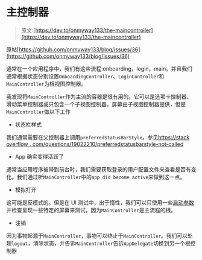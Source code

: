 # 主控制器

> 原文:[https://dev.to/onmyway133/the-maincontroller](https://dev.to/onmyway133/the-maincontroller)

原帖[https://github.com/onmyway133/blog/issues/36](https://github.com/onmyway133/blog/issues/36)

通常在一个应用程序中，我们有这些流程:onboarding，login，main。并且我们通常根据状态分别设置`OnboardingController`、`LoginController`和`MainController`为根视图控制器。

我发现将`MainController`作为主流的容器是很有用的。它可以是选项卡控制器、滑动菜单控制器或只包含一个子视图控制器。屏幕由子视图控制器提供，但是`MainController`做以下工作

*   状态栏样式

我们通常需要在父控制器上调用`preferredStatusBarStyle`。参见[https://stack overflow . com/questions/19022210/preferredstatusbarstyle-not-called](https://stackoverflow.com/questions/19022210/preferredstatusbarstyle-isnt-called)

*   App 确实变得活跃了

通常当应用程序被带到前台时，我们需要获取登录的用户配置文件来查看是否有变化。我们通过听`MainController`中的`app did become active`来做到这一点。

*   模拟打开

这可能是反模式的。但是在 UI 测试中，出于惰性，我们可以只使用一些[启动参数](http://nshipster.com/launch-arguments-and-environment-variables/)并检查呈现一些特定的屏幕来测试，因为`MainController`是主流程的根。

*   注销

因为事物起源于`MainController`，事物可以终止于`MainController`。我们可以处理`logout`，清除状态，并告诉`MainController`告诉`AppDelegate`切换到另一个根控制器